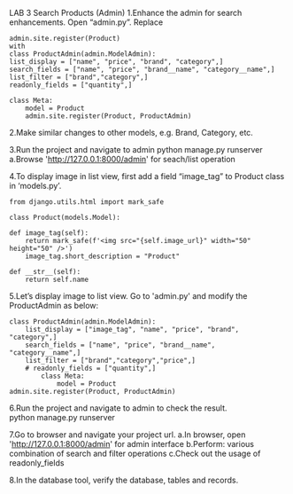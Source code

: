 LAB 3
            Search Products (Admin)
1.Enhance the admin for search enhancements. Open “admin.py”.
Replace

    admin.site.register(Product)
    with
    class ProductAdmin(admin.ModelAdmin):
    list_display = ["name", "price", "brand", "category",]
    search_fields = ["name", "price", "brand__name", "category__name",]
    list_filter = ["brand","category",]
    readonly_fields = ["quantity",]
    
    class Meta:
        model = Product
        admin.site.register(Product, ProductAdmin)

2.Make similar changes to other models, e.g. Brand, Category, etc.

3.Run the project and navigate to admin
    python manage.py runserver
    a.Browse 'http://127.0.0.1:8000/admin' for seach/list operation

4.To display image in list view, first add a field “image_tag” to Product class in ‘models.py’.

    from django.utils.html import mark_safe

    class Product(models.Model):

    def image_tag(self):
        return mark_safe(f'<img src="{self.image_url}" width="50" height="50" />')
        image_tag.short_description = "Product"

    def __str__(self):
        return self.name

5.Let’s display image to list view. Go to 'admin.py' and modify the ProductAdmin as below:

    class ProductAdmin(admin.ModelAdmin):
        list_display = ["image_tag", "name", "price", "brand", "category",]
        search_fields = ["name", "price", "brand__name", "category__name",]
        list_filter = ["brand","category","price",]
        # readonly_fields = ["quantity",]
            class Meta:
                model = Product
    admin.site.register(Product, ProductAdmin)

6.Run the project and navigate to admin to check the result.    
    python manage.py runserver

7.Go to browser and navigate your project url.
    a.In browser, open 'http://127.0.0.1:8000/admin' for admin interface
    b.Perform: various combination of search and filter operations
    c.Check out the usage of readonly_fields

8.In the database tool, verify the database, tables and records.
